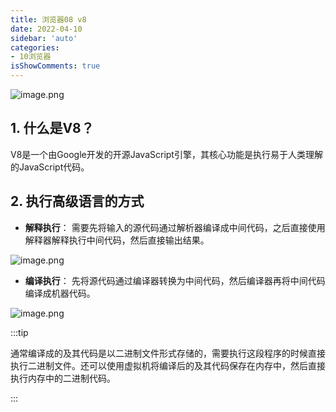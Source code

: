 ```yaml
---
title: 浏览器08 v8
date: 2022-04-10
sidebar: 'auto'
categories:
- 10浏览器
isShowComments: true
---
```




![image.png](https://cdn.jsdelivr.net/gh/option-star/imgs/202204102315302.webp)

## 1. 什么是V8？

​	V8是一个由Google开发的开源JavaScript引擎，其核心功能是执行易于人类理解的JavaScript代码。



## 2. 执行高级语言的方式

- **解释执行**： 需要先将输入的源代码通过解析器编译成中间代码，之后直接使用解释器解释执行中间代码，然后直接输出结果。

![image.png](https://cdn.jsdelivr.net/gh/option-star/imgs/202204102329215.webp)

- **编译执行**： 先将源代码通过编译器转换为中间代码，然后编译器再将中间代码编译成机器代码。

![image.png](https://cdn.jsdelivr.net/gh/option-star/imgs/202204102333639.webp)

:::tip

​	通常编译成的及其代码是以二进制文件形式存储的，需要执行这段程序的时候直接 执行二进制文件。还可以使用虚拟机将编译后的及其代码保存在内存中，然后直接 执行内存中的二进制代码。

:::
